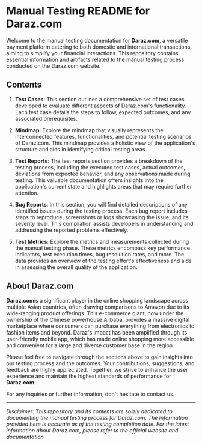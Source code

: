 # Manual Testing README for Daraz.com

Welcome to the manual testing documentation for **Daraz.com**, a versatile payment platform catering to both domestic and international transactions, aiming to simplify your financial interactions. This repository contains essential information and artifacts related to the manual testing process conducted on the Daraz.com website.

## Contents

1. **Test Cases**: This section outlines a comprehensive set of test cases developed to evaluate different aspects of Daraz.com's functionality. Each test case details the steps to follow, expected outcomes, and any associated prerequisites.

2. **Mindmap**: Explore the mindmap that visually represents the interconnected features, functionalities, and potential testing scenarios of Daraz.com. This mindmap provides a holistic view of the application's structure and aids in identifying critical testing areas.

3. **Test Reports**: The test reports section provides a breakdown of the testing process, including the executed test cases, actual outcomes, deviations from expected behavior, and any observations made during testing. This valuable documentation offers insights into the application's current state and highlights areas that may require further attention.

4. **Bug Reports**: In this section, you will find detailed descriptions of any identified issues during the testing process. Each bug report includes steps to reproduce, screenshots or logs showcasing the issue, and its severity level. This compilation assists developers in understanding and addressing the reported problems effectively.

5. **Test Metrics**: Explore the metrics and measurements collected during the manual testing phase. These metrics encompass key performance indicators, test execution times, bug resolution rates, and more. The data provides an overview of the testing effort's effectiveness and aids in assessing the overall quality of the application.

## About Daraz.com

**Daraz.com**is a significant player in the online shopping landscape across multiple Asian countries, often drawing comparisons to Amazon due to its wide-ranging product offerings. This e-commerce giant, now under the ownership of the Chinese powerhouse Alibaba, provides a massive digital marketplace where consumers can purchase everything from electronics to fashion items and beyond. Daraz's impact has been amplified through its user-friendly mobile app, which has made online shopping more accessible and convenient for a large and diverse customer base in the region.

Please feel free to navigate through the sections above to gain insights into our testing process and the outcomes. Your contributions, suggestions, and feedback are highly appreciated. Together, we strive to enhance the user experience and maintain the highest standards of performance for **Daraz.com**.

For any inquiries or further information, don't hesitate to contact us.

---
*Disclaimer: This repository and its contents are solely dedicated to documenting the manual testing process for Daraz.com. The information provided here is accurate as of the testing completion date. For the latest information about Daraz.com, please refer to the official website and documentation.*
